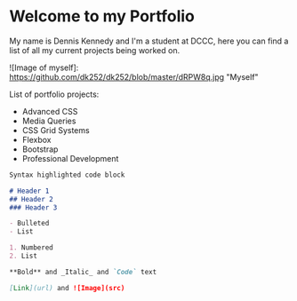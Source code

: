 # Welcome to my Portfolio

My name is Dennis Kennedy and I'm a student at DCCC, here you can find a list of all my current projects being worked on.

![Image of myself]: https://github.com/dk252/dk252/blob/master/dRPW8q.jpg "Myself"

List of portfolio projects:

- Advanced CSS
- Media Queries
- CSS Grid Systems
- Flexbox
- Bootstrap
- Professional Development

```markdown
Syntax highlighted code block

# Header 1
## Header 2
### Header 3

- Bulleted
- List

1. Numbered
2. List

**Bold** and _Italic_ and `Code` text

[Link](url) and ![Image](src)
```
